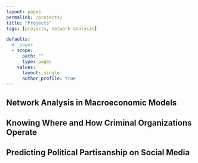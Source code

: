 ```yaml
---
layout: pages
permalink: /projects/
title: "Projects"
tags: [projects, network analysis]

defaults:
  # _pages
  - scope:
      path: ""
      type: pages
    values:
      layout: single
      author_profile: true
---
```



## Network Analysis in Macroeconomic Models

## Knowing Where and How Criminal Organizations Operate 

## Predicting Political Partisanship on Social Media

